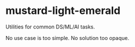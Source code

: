 # mustard-light-emerald
Utilities for common DS/ML/AI tasks.

No use case is too simple. No solution too opaque.